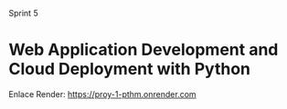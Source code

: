 Sprint 5
# Web Application Development and Cloud Deployment with Python
Enlace Render: https://proy-1-pthm.onrender.com
